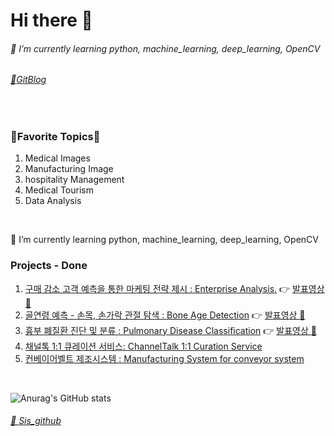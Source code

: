 # Hi there 👋
<!--
**kikiru328/kikiru328** is a ✨ _special_ ✨ repository because its `README.md` (this file) appears on your GitHub profile.

Here are some ideas to get you started:

- 🔭 
- 🌱 I’m currently learning python, machine_learning, deep_learning, OpenCV
- 👯 
- 🤔 
- 💬 
- 📫 How to reach me: ...
- 😄 Pronouns: ...
- ⚡ Fun fact: ...
-->
###### 🌱 I’m currently learning python, machine_learning, deep_learning, OpenCV

###### [:notebook_with_decorative_cover:GitBlog](https://kikiru328.github.io/)
<br/>

### **:muscle:Favorite Topics:muscle:** 
1. Medical Images
2. Manufacturing Image
3. hospitality Management
4. Medical Tourism
5. Data Analysis
<br/>

🌱 I’m currently learning python, machine_learning, deep_learning, OpenCV
<br/>

### **Projects - Done**
1. [구매 감소 고객 예측을 통한 마케팅 전략 제시 : Enterprise Analysis.](https://github.com/kikiru328/enterprise_analysis) :point_right: [발표영상 :movie_camera:](https://youtu.be/GAzX1vdpVyQ)
2. [골연령 예측 - 손목, 손가락 관절 탐색 : Bone Age Detection](https://github.com/kikiru328/Bone_Detection)
   :point_right: [발표영상 :movie_camera:](https://youtu.be/jb-c89PaKHg)
3. [흉부 폐질환 진단 및 분류 : Pulmonary Disease Classification](https://github.com/Pleasant-riot/Lung-Disease-Detection)
   :point_right: [발표영상 :movie_camera:](https://youtu.be/gc5cR3-ZZi8)
4. [채널톡 1:1 큐레이션 서비스: ChannelTalk 1:1 Curation Service](https://github.com/kikiru328/ChannelTalKCuration)  
5. [컨베이어벨트 제조시스템 : Manufacturing System for conveyor system](https://github.com/kikiru328/Manufacturing_System)
<br/>

![Anurag's GitHub stats](https://github-readme-stats.vercel.app/api?username=kikiru328&theme=tokyonight&show_icons=true)
<br/>

###### [🤔 Sis_github](https://github.com/monicakim89)
